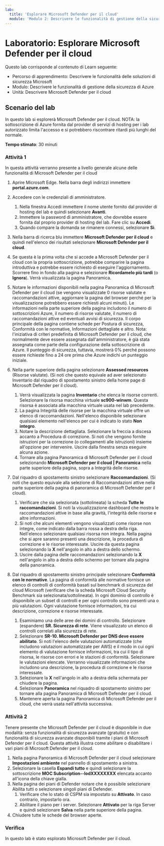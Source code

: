 ```yaml
---
lab:
  title: 'Esplorare Microsoft Defender per il cloud'
  module: 'Modulo 2: Descrivere le funzionalità di gestione della sicurezza di Azure'
---
```



# <a name="lab-explore-microsoft-defender-for-cloud"></a>Laboratorio: Esplorare Microsoft Defender per il cloud

Questo lab corrisponde al contenuto di Learn seguente:

- Percorso di apprendimento: Descrivere le funzionalità delle soluzioni di sicurezza Microsoft
- Modulo: Descrivere le funzionalità di gestione della sicurezza di Azure
- Unità: Descrivere Microsoft Defender per il cloud

## <a name="lab-scenario"></a>Scenario del lab

In questo lab si esplorerà Microsoft Defender per il cloud.  NOTA: la sottoscrizione di Azure fornita dal provider di servizi di hosting per i lab autorizzato limita l'accesso e si potrebbero riscontrare ritardi più lunghi del normale.

**Tempo stimato**: 30 minuti

### <a name="task-1"></a>Attività 1

In questa attività verranno presente a livello generale alcune delle funzionalità di Microsoft Defender per il cloud

1. Aprire Microsoft Edge. Nella barra degli indirizzi immettere **portal.azure.com**.
1. Accedere con le credenziali di amministratore.
    1. Nella finestra Accedi immettere il nome utente fornito dal provider di hosting del lab e quindi selezionare **Avanti**.
    1. Immettere la password di amministratore, che dovrebbe essere fornita dal proprio provider di hosting del lab. Fare clic su **Accedi**.
    1. Quando compare la domanda se rimanere connessi, selezionare **Sì**.

1. Nella barra di ricerca blu immettere **Microsoft Defender per il cloud** e quindi nell'elenco dei risultati selezionare **Microsoft Defender per il cloud**.

1. Se questa è la prima volta che si accede a Microsoft Defender per il cloud con la propria sottoscrizione, potrebbe comparire la pagina introduttiva e potrebbe essere richiesto di eseguire l'aggiornamento.  Scorrere fino in fondo alla pagina e selezionare **Ricordamelo più tardi** (o **Ignora**).  Verrà visualizzata la pagina Panoramica.

1. Notare le informazioni disponibili nella pagina Panoramica di Microsoft Defender per il cloud (se vengono visualizzate 0 risorse valutate e raccomandazioni attive, aggiornare la pagina del browser perché per la visualizzazione potrebbero essere richiesti alcuni minuti).  Le informazioni nella parte superiore della pagina includono il numero di sottoscrizioni Azure, il numero di risorse valutate, il numero di raccomandazioni attive ed eventuali avvisi di sicurezza.  Il corpo principale della pagina contiene schede per Postura di sicurezza, Conformità con le normative, Informazioni dettagliate e altro.  Nota: l'iniziativa di criteri predefinita di Microsoft Defender per il cloud, che normalmente deve essere assegnata dall'amministratore, è già stata assegnata come parte della configurazione della sottoscrizione di Azure. Il punteggio di sicurezza, tuttavia, mostrerà 0% perché possono essere richieste fino a 24 ore prima che Azure indichi un punteggio iniziale.

1. Nella parte superiore della pagina selezionare **Assessed resources** (Risorse valutate).  (Si noti che questo equivale ad aver selezionato Inventario dal riquadro di spostamento sinistro della home page di Microsoft Defender per il cloud).
    1. Verrà visualizzata la pagina **Inventario** che elenca le risorse correnti. Selezionare la risorsa macchina virtuale **sc900-winwm**. Questa risorsa è associata alla macchina virtuale usata nel lab precedente.
    1. La pagina Integrità delle risorse per la macchina virtuale offre un elenco di raccomandazioni.  Nell'elenco disponibile selezionare qualsiasi elemento nell'elenco per cui è indicato lo stato **Non integro**.
    1. Notare la descrizione dettagliata.  Selezionare la freccia a discesa accanto a Procedura di correzione. Si noti che vengono fornite istruzioni per la correzione (o collegamenti alle istruzioni) insieme all'opzione per intervenire.  Uscire dalla finestra senza eseguire alcuna azione.
    1. Tornare alla pagina Panoramica di Microsoft Defender per il cloud selezionando **Microsoft Defender per il cloud | Panoramica** nella parte superiore della pagina, sopra a Integrità delle risorse.

1. Dal riquadro di spostamento sinistro selezionare **Raccomandazioni**.  (Si noti che questo equivale alla selezione di Raccomandazioni attive nella parte superiore della pagina di panoramica di Microsoft Defender per il cloud).
    1. Verificare che sia selezionata (sottolineata) la scheda **Tutte le raccomandazioni**.  Si noti la visualizzazione dashboard che mostra le raccomandazioni attive in base alla gravità, l'integrità delle risorse e altre informazioni.
    1. Si noti che alcuni elementi vengono visualizzati come risorse non integre, come indicato dalla barra rossa a destra della riga.  Nell'elenco selezionare qualsiasi risorsa non integra.  Nella pagina che si apre saranno presenti una descrizione, la procedura di correzione e le risorse interessate. Uscire da questa pagina selezionando la **X** nell'angolo in alto a destra dello schermo.
    1. Uscire dalla pagina delle raccomandazioni selezionando la **X** nell'angolo in alto a destra dello schermo per tornare alla pagina della panoramica.

1. Dal riquadro di spostamento sinistro principale selezionare **Conformità con le normative**. La pagina di conformità alle normative fornisce un elenco di controlli di conformità basati sul benchmark di sicurezza del cloud Microsoft (verificare che la scheda Microsoft Cloud Security Benchmark sia selezionata/sottolineata). In ogni dominio di controllo è disponibile un subset di controlli e per ogni controllo sono presenti una o più valutazioni. Ogni valutazione fornisce informazioni, tra cui descrizione, correzione e risorse interessate.
    1. Esaminiamo una delle aree dei domini di controllo. Selezionare (espandere) **SR. Sicurezza di rete**. Viene visualizzato un elenco di controlli correlati alla sicurezza di rete.
    1. Selezionare **SR-10. Microsoft Defender per DNS deve essere abilitato**. Si noti l'elenco delle valutazioni automatizzate (che includono valutazioni automatizzate per AWS) e il modo in cui ogni elemento di valutazione fornisce informazioni, tra cui il tipo di risorsa, le risorse con errori e le stazioni di conformità. Selezionare le valutazioni elencate.  Verranno visualizzate informazioni che includono una descrizione, la procedura di correzione e le risorse interessate.
    1. Selezionare la **X** nell'angolo in alto a destra della schermata per chiudere la pagina.
    1. Selezionare **Panoramica** nel riquadro di spostamento sinistro per tornare alla pagina Panoramica di Microsoft Defender per il cloud.
    1. Mantenere aperta la pagina Panoramica di Microsoft Defender per il cloud, che verrà usata nell'attività successiva.

### <a name="task-2"></a>Attività 2

Tenere presente che Microsoft Defender per il cloud è disponibile in due modalità: senza funzionalità di sicurezza avanzate (gratuito) e con funzionalità di sicurezza avanzate disponibili tramite i piani di Microsoft Defender per il cloud. Questa attività illustra come abilitare o disabilitare i vari piani di Microsoft Defender per il cloud.

1. Nella pagina Panoramica di Microsoft Defender per il cloud selezionare **Impostazioni ambiente** nel pannello di spostamento a sinistra.
1. Selezionare la casella **Espandi tutto** e quindi selezionare la sottoscrizione **MOC Subscription--lodXXXXXXXX** elencata accanto all'icona della chiave gialla.
1. Nella pagina dei piani di Defender notare che è possibile selezionare Abilita tutti o selezionare singoli piani di Defender. 
    1. Verificare che lo stato di CSPM sia impostato su **Attivato**. In caso contrario, impostarlo ora.  
    1. Abilitare il piano per i server.  Selezionare **Attivato** per la riga Server e quindi selezionare **Salva** nella parte superiore della pagina.
1. Chiudere tutte le schede del browser aperte.

### <a name="review"></a>Verifica

In questo lab è stato esplorato Microsoft Defender per il cloud.
